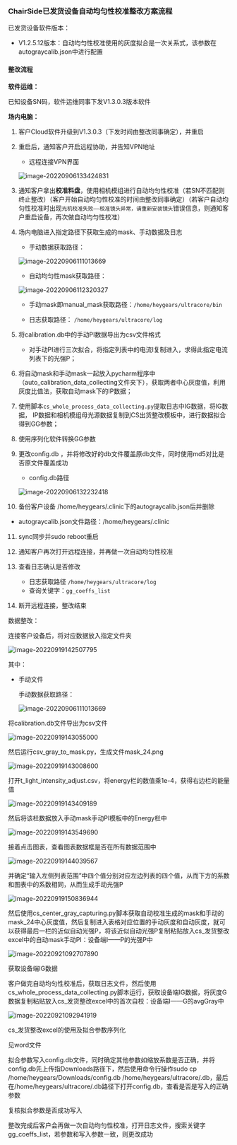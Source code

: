 ### ChairSide已发货设备自动均匀性校准整改方案流程

已发货设备软件版本：

- V1.2.5.12版本：自动均匀性校准使用的灰度拟合是一次关系式，该参数在autograycalib.json中进行配置



#### 整改流程



**软件运维：**

已知设备SN码，软件运维同事下发V1.3.0.3版本软件



**场内电脑：**

1. 客户Cloud软件升级到V1.3.0.3（下发时间由整改同事确定），并重启

2. 重启后，通知客户开启远程协助，并告知VPN地址

   - 远程连接VPN界面

   ![image-20220906133424831](ChairSide已发货设备自动均匀性校准整改方案流程.assets/image-20220906133424831.png)

3. 通知客户拿出**校准料盘**，使用相机模组进行自动均匀性校准（若SN不匹配则终止整改）（客户开始自动均匀性校准的时间由整改同事确定）（若客户自动均匀性校准时出现`光机校准失败——校准镜头异常，请重新安装镜头`错误信息，则通知客户重启设备，再次做自动均匀性校准）

4. 场内电脑进入指定路径下获取生成的mask、手动数据及日志

   - 手动数据获取路径：

   ![image-20220906111013669](ChairSide已发货设备自动均匀性校准整改方案流程.assets/image-20220906111013669.png)

   - 自动均匀性mask获取路径：

   ![image-20220906112320327](ChairSide已发货设备自动均匀性校准整改方案流程.assets/image-20220906112320327.png)

   - 手动mask即manual_mask获取路径：`/home/heygears/ultracore/bin`

   - 日志获取路径： `/home/heygears/ultracore/log`

5. 将calibration.db中的手动PI数据导出为csv文件格式

   - 对手动PI进行三次拟合，将指定列表中的电流I复制进入，求得此指定电流列表下的光强P；

6. 将自动mask和手动mask一起放入pycharm程序中（auto_calibration_data_collecting文件夹下），获取两者中心灰度值，利用灰度比值法，获取自动mask下的IP数据；

7. 使用脚本`cs_whole_process_data_collecting.py`提取日志中IG数据，将IG数据， IP数据和相机模组母光源数据复制到CS出货整改模板中，进行数据拟合得到GG参数；

8. 使用序列化软件转换GG参数

9. 更改config.db ，并将修改好的db文件覆盖原db文件，同时使用md5对比是否原文件覆盖成功

   - config.db路径

   ![image-20220906132232418](ChairSide已发货设备自动均匀性校准整改方案流程.assets/image-20220906132232418.png)

10. 备份客户设备 /home/heygears/.clinic下的autograycalib.json后并删除

   - autograycalib.json文件路径：/home/heygears/.clinic 

11. sync同步并sudo reboot重启

12. 通知客户再次打开远程连接，并再做一次自动均匀性校准

13. 查看日志确认是否修改

    - 日志获取路径 `/home/heygears/ultracore/log`
    - 查询关键字：`gg_coeffs_list`

14. 断开远程连接，整改结束











数据整改：

连接客户设备后，将对应数据放入指定文件夹

![image-20220919142507795](ChairSide已发货设备自动均匀性校准整改方案流程.assets/image-20220919142507795.png)

其中：

- 手动文件

  手动数据获取路径：

  ![image-20220906111013669](ChairSide已发货设备自动均匀性校准整改方案流程.assets/image-20220906111013669.png)

将calibration.db文件导出为csv文件

![image-20220919143055000](ChairSide已发货设备自动均匀性校准整改方案流程.assets/image-20220919143055000.png)

然后运行csv_gray_to_mask.py，生成文件mask_24.png

![image-20220919143008600](ChairSide已发货设备自动均匀性校准整改方案流程.assets/image-20220919143008600.png)

打开t_light_intensity_adjust.csv，将energy栏的数值乘1e-4，获得右边栏的能量值

![image-20220919143409189](ChairSide已发货设备自动均匀性校准整改方案流程.assets/image-20220919143409189.png)

然后将该栏数据放入手动mask手动PI模板中的Energy栏中

![image-20220919143549690](ChairSide已发货设备自动均匀性校准整改方案流程.assets/image-20220919143549690.png)

接着点击图表，查看图表数据框是否在所有数据范围中

![image-20220919144039567](ChairSide已发货设备自动均匀性校准整改方案流程.assets/image-20220919144039567.png)

并确定“输入左侧列表范围”中四个值分别对应左边列表的四个值，从而下方的系数和图表中的系数相同，从而生成手动光强P

![image-20220919150836944](ChairSide已发货设备自动均匀性校准整改方案流程.assets/image-20220919150836944.png)



然后使用cs_center_gray_capturing.py脚本获取自动校准生成的mask和手动的mask_24中心灰度值，然后复制进入表格对应位置的手动灰度和自动灰度，就可以获得最后一栏的近似自动光强P，将该近似自动光强P复制粘贴放入cs_发货整改excel中的自动mask手动PI：设备端I——P的光强P中

![image-20220921092707890](ChairSide已发货设备自动均匀性校准整改方案流程.assets/image-20220921092707890.png)



获取设备端IG数据

客户做完自动均匀性校准后，获取日志文件，然后使用cs_whole_process_data_collecting.py脚本运行，获取设备端IG数据，将灰度G数据复制粘贴放入cs_发货整改excel中的首次自校：设备端I——G的avgGray中

![image-20220921092941919](ChairSide已发货设备自动均匀性校准整改方案流程.assets/image-20220921092941919.png)



cs_发货整改excel的使用及拟合参数序列化

见word文件



拟合参数写入config.db文件，同时确定其他参数如缩放系数是否正确，并将config.db先上传指Downloads路径下，然后使用命令行操作sudo cp /home/heygears/Downloads/config.db /home/heygears/ultracore/.db，最后在/home/heygears/ultracore/.db路径下打开config.db，查看是否是写入的正确参数



复核拟合参数是否成功写入

整改完成后客户会再做一次自动均匀性校准，打开日志文件，搜索关键字gg_coeffs_list，若参数和写入参数一致，则更改成功





